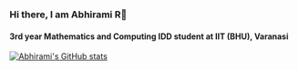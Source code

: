 ### Hi there, I am Abhirami R👋
#### 3rd year Mathematics and Computing IDD student at IIT (BHU), Varanasi
[![Abhirami's GitHub stats](https://github-readme-stats.vercel.app/api?username=abee62)](https://github.com/anuraghazra/github-readme-stats)


<!--
**abee62/abee62** is a ✨ _special_ ✨ repository because its `README.md` (this file) appears on your GitHub profile.

Here are some ideas to get you started:

- 🔭 I’m currently working on ...
- 🌱 I’m currently learning ...
- 👯 I’m looking to collaborate on ...
- 🤔 I’m looking for help with ...
- 💬 Ask me about ...
- 📫 How to reach me: ...
- 😄 Pronouns: ...
- ⚡ Fun fact: ...
-->
